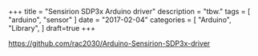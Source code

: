 +++
title = "Sensirion SDP3x Arduino driver"
description = "tbw."
tags = [
    "arduino",
    "sensor"
]
date = "2017-02-04"
categories = [
    "Arduino",
    "Library",
]
draft=true
+++

https://github.com/rac2030/Arduino-Sensirion-SDP3x-driver
